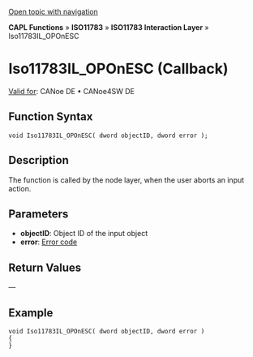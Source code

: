[Open topic with navigation](../../../../../../CANoeDEFamily.htm#Topics/CAPLFunctions/ISO11783/ISOInteractionLayer/Functions/CAPLfunctionIso11783ILOPOnESC.md)

**CAPL Functions** » **ISO11783** » **ISO11783 Interaction Layer** » Iso11783IL_OPOnESC

# Iso11783IL_OPOnESC (Callback)

[Valid for](../../../../Shared/FeatureAvailability.md): CANoe DE • CANoe4SW DE

## Function Syntax

```plaintext
void Iso11783IL_OPOnESC( dword objectID, dword error );
```

## Description

The function is called by the node layer, when the user aborts an input action.

## Parameters

- **objectID**: Object ID of the input object
- **error**: [Error code](../../../CAPLfunctionsISOj1939ErrorCodes.md)

## Return Values

—

## Example

```plaintext
void Iso11783IL_OPOnESC( dword objectID, dword error )
{
}
```
